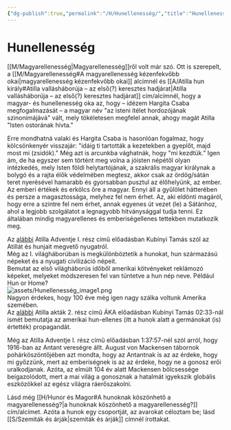 ```yaml
---
{"dg-publish":true,"permalink":"/H/Hunellenesség/","title":"Hunellenesség","created":"2024-05-01T15:12","updated":"2024-10-25T21:52"}
---
```



# Hunellenesség

[[M/Magyarellenesség\|Magyarellenesség]]ről volt már szó. Ott is szerepelt, a [[M/Magyarellenesség#A magyarellenesség kézenfekvőbb okai\|magyarellenesség kézenfekvőbb okai]] alcímnél és [[A/Atilla hun király#Atilla vallásháborúja – az első(?) keresztes hadjárat\|Atilla vallásháborúja – az első(?) keresztes hadjárat]] cím/alcímnél, hogy a magyar- és hunellenesség oka az, hogy – idézem Hargita Csaba megfogalmazását – a magyar név "az isteni ítélet hordozójának szinonimájává" vált, mely tökéletesen megfelel annak, ahogy magát Atilla "Isten ostorának hívta."  

Erre mondhatná valaki és Hargita Csaba is hasonlóan fogalmaz, hogy kölcsönkenyér visszajár: "idáig ti tartották a kezetekben a gyeplőt, majd most mi (zsidók)." Még azt is arcunkba vághatnák, hogy "mi kezdtük." Igen ám, de ha egyszer sem történt meg volna a jóisten népétől olyan intézkedés, mely Isten földi helytartójának, a szakrális magyar királynak a bolygó és a rajta élők védelmében megtesz, akkor csak az ördög/sátán teret nyerésével hamarabb és gyorsabban pusztul az élőhelyünk, az ember. Az emberi értékek és erkölcs őre a magyar. Ennyi áll a gyűlölet hátterében és persze a magasztossága, melyhez fel nem érhet. Az, aki eldönti magáról, hogy erre a szintre fel nem érhet, annak egyenes út vezet (le) a Sátánhoz, ahol a legjobb szolgálatot a legnagyobb hitványsággal tudja tenni. Ez általában mindig magyarellenes és emberiségellenes tettekben mutatkozik meg.  

Az [alábbi](https://youtu.be/rSlGVN_ZBxI) Atilla Adventje I. rész című előadásban Kubínyi Tamás szól az Atillát és hunjait megvető nyugatról.  
Még az I. világháborúban is megkülönböztetik a hunokat, hun származású népeket és a nyugati civilizáció népeit.  
Bemutat az első világháborús időből amerikai kötvényeket reklámozó képeket, melyeket módszeresen fel van tüntetve a hun nép neve. Például Hun or Home?  
![assets/Hunellenesség_image1.png](/img/user/H/assets/Hunelleness%C3%A9g_image1.png)  
Nagyon érdekes, hogy 100 éve még igen nagy szálka voltunk Amerika szemében.  
Az [alábbi](https://www.youtube.com/watch?v=zF2LzLdDRII) Atilla akták 2. rész című ÁKA előadásban Kubínyi Tamás 02:33-nál ismét bemutatja az amerikai hun-ellenes (itt a hunok alatt a germánokat (is) értették) propagandát.  

Még az Atilla Adventje I. rész című előadásban 1:37:57-nél szól arról, hogy 1916-ban az Antant vereségre állt. August von Mackensen tábornok pohárköszöntőjében azt mondta, hogy az Antantnak is az az érdeke, hogy mi győzzünk, mert az emberiségnek is az az érdeke, hogy ne a gonosz erői uralkodjanak. Azóta, az elmúlt 104 év alatt Mackensen bölcsessége beigazolódott, mert a mai világ a gonosznak a hatalmát igyekszik globális eszközökkel az egész világra ráerőszakolni.  

Lásd még [[H/Hunor és Magor#A hunoknak köszönhető a magyarellenesség?\|a hunoknak köszönhető a magyarellenesség?]] cím/alcímet. Azóta a hunok egy csoportját, az avarokat céloztam be; lásd [[S/Szemiták és árják\|szemiták és árják]] címnél írottakat.  